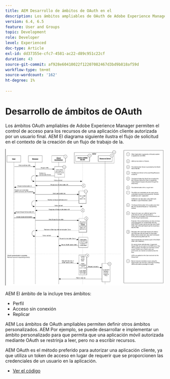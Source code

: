 ```yaml
---
title: AEM Desarrollo de ámbitos de OAuth en el
description: Los ámbitos ampliables de OAuth de Adobe Experience Manager permiten el control de acceso para los recursos de una aplicación cliente autorizada por un usuario final. AEM El diagrama siguiente ilustra el flujo de solicitud en el contexto de la creación de un flujo de trabajo de la.
version: 6.4, 6.5
feature: User and Groups
topic: Development
role: Developer
level: Experienced
doc-type: Article
exl-id: dd37355e-cfc7-4581-ac22-d89c951c22cf
duration: 43
source-git-commit: af928e60410022f12207082467d3bd9b818af59d
workflow-type: tm+mt
source-wordcount: '162'
ht-degree: 1%

---
```


# Desarrollo de ámbitos de OAuth

Los ámbitos OAuth ampliables de Adobe Experience Manager permiten el control de acceso para los recursos de una aplicación cliente autorizada por un usuario final. AEM El diagrama siguiente ilustra el flujo de solicitud en el contexto de la creación de un flujo de trabajo de la.

![Flujo de ámbitos de OAuth](./assets/oauth-code-sample-develop/oauth-scopes-flow.png)

AEM El ámbito de la incluye tres ámbitos:

* Perfil
* Acceso sin conexión
* Replicar

AEM Los ámbitos de OAuth ampliables permiten definir otros ámbitos personalizados. AEM Por ejemplo, se puede desarrollar e implementar un ámbito personalizado para que permita que una aplicación móvil autorizada mediante OAuth se restrinja a leer, pero no a escribir recursos.

AEM OAuth es el método preferido para autorizar una aplicación cliente, ya que utiliza un token de acceso en lugar de requerir que se proporcionen las credenciales de un usuario en la aplicación.

* [Ver el código](https://github.com/Adobe-Consulting-Services/acs-aem-samples/blob/legacy/bundle/src/main/java/com/adobe/acs/samples/authentication/oauth/impl/SampleScopeWithPrivileges.java)
